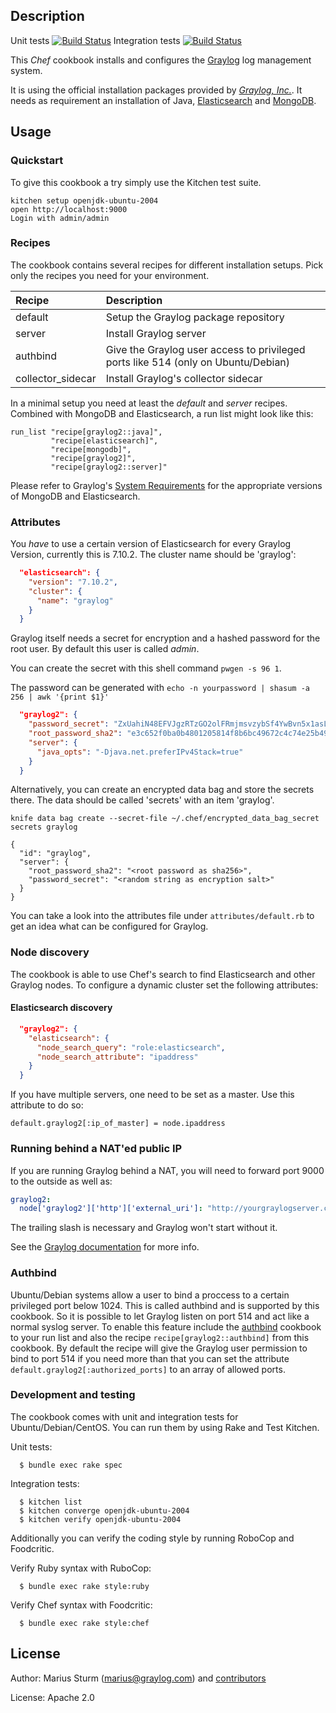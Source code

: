 Description
-----------
Unit tests [![Build Status](https://travis-ci.org/Graylog2/graylog2-cookbook.svg)](https://travis-ci.org/Graylog2/graylog2-cookbook)
Integration tests [![Build Status](https://jenkins-01.eastus.cloudapp.azure.com/job/graylog2-cookbook/badge/icon)](https://jenkins-01.eastus.cloudapp.azure.com/job/graylog2-cookbook/)

This _Chef_ cookbook installs and configures the [Graylog](http://www.graylog.org) log management system.

It is using the official installation packages provided by [_Graylog, Inc._](http://www.graylog.com). It needs as requirement an installation of Java, [Elasticsearch](http://www.elasticsearch.org) and [MongoDB](https://www.mongodb.org).

Usage
-----

### Quickstart
To give this cookbook a try simply use the Kitchen test suite.

```
kitchen setup openjdk-ubuntu-2004
open http://localhost:9000
Login with admin/admin
```

### Recipes
The cookbook contains several recipes for different installation setups. Pick only the recipes
you need for your environment.

|Recipe             | Description |
|:------------------|:------------|
|default            |Setup the Graylog package repository|
|server             |Install Graylog server|
|authbind           |Give the Graylog user access to privileged ports like 514 (only on Ubuntu/Debian)|
|collector_sidecar  |Install Graylog's collector sidecar|

In a minimal setup you need at least the _default_ and _server_ recipes. Combined with
MongoDB and Elasticsearch, a run list might look like this:

```
run_list "recipe[graylog2::java]",
         "recipe[elasticsearch]",
         "recipe[mongodb]",
         "recipe[graylog2]",
         "recipe[graylog2::server]"
```

Please refer to Graylog's [System Requirements](https://docs.graylog.org/en/latest/pages/installation.html#system-requirements) for the appropriate versions of MongoDB and Elasticsearch.

### Attributes

You _have_ to use a certain version of Elasticsearch for every Graylog Version, currently
this is 7.10.2. The cluster name should be 'graylog':

```json
  "elasticsearch": {
    "version": "7.10.2",
    "cluster": {
      "name": "graylog"
    }
  }
```

Graylog itself needs a secret for encryption and a hashed password for the root user. By default this user is called _admin_.

You can create the secret with this shell command `pwgen -s 96 1`.

The password can be generated with `echo -n yourpassword | shasum -a 256 | awk '{print $1}'`

```json
  "graylog2": {
    "password_secret": "ZxUahiN48EFVJgzRTzGO2olFRmjmsvzybSf4YwBvn5x1asLUBPe8GHbOQTZ0jzuAB7dzrNPk3wCEH57PCZm23MHAET0G653G",
    "root_password_sha2": "e3c652f0ba0b4801205814f8b6bc49672c4c74e25b497770bb89b22cdeb4e951",
    "server": {
      "java_opts": "-Djava.net.preferIPv4Stack=true"
    }
  }
```

Alternatively, you can create an encrypted data bag and store the secrets there. The data should be called
'secrets' with an item 'graylog'.

```shell
knife data bag create --secret-file ~/.chef/encrypted_data_bag_secret secrets graylog

{
  "id": "graylog",
  "server": {
    "root_password_sha2": "<root password as sha256>",
    "password_secret": "<random string as encryption salt>"
  }
}
```

You can take a look into the attributes file under `attributes/default.rb` to get an idea
what can be configured for Graylog.

### Node discovery
The cookbook is able to use Chef's search to find Elasticsearch and other Graylog nodes. To configure
a dynamic cluster set the following attributes:

#### Elasticsearch discovery

```json
  "graylog2": {
    "elasticsearch": {
      "node_search_query": "role:elasticsearch",
      "node_search_attribute": "ipaddress"
    }
  }
```

If you have multiple servers, one need to be set as a master. Use this attribute to do so:

```
default.graylog2[:ip_of_master] = node.ipaddress
```

### Running behind a NAT'ed public IP

If you are running Graylog behind a NAT, you will need to forward port 9000 to the outside as well as:

```yaml
graylog2:
  node['graylog2']['http']['external_uri']: "http://yourgraylogserver.com:9000/"
```

The trailing slash is necessary and Graylog won't start without it.

See the [Graylog documentation](https://docs.graylog.org/en/latest/pages/configuration/web_interface.html) for more info.

### Authbind

Ubuntu/Debian systems allow a user to bind a proccess to a certain privileged port below 1024.
This is called authbind and is supported by this cookbook. So it is possible to let Graylog listen on port 514 and act like a normal syslog server.
To enable this feature include the [authbind](https://supermarket.chef.io/cookbooks/authbind) cookbook to your run list and also the recipe
`recipe[graylog2::authbind]` from this cookbook.
By default the recipe will give the Graylog user permission to bind to port 514 if you need more than that you can
set the attribute `default.graylog2[:authorized_ports]` to an array of allowed ports.

### Development and testing

The cookbook comes with unit and integration tests for Ubuntu/Debian/CentOS. You can run them by using Rake and Test Kitchen.

Unit tests:

```
  $ bundle exec rake spec
```

Integration tests:

```
  $ kitchen list
  $ kitchen converge openjdk-ubuntu-2004
  $ kitchen verify openjdk-ubuntu-2004
```

Additionally you can verify the coding style by running RoboCop and Foodcritic.

Verify Ruby syntax with RuboCop:

```
  $ bundle exec rake style:ruby
```

Verify Chef syntax with Foodcritic:

```
  $ bundle exec rake style:chef
```

License
-------

Author: Marius Sturm (<marius@graylog.com>) and [contributors](http://github.com/graylog2/graylog2-cookbook/graphs/contributors)

License: Apache 2.0
